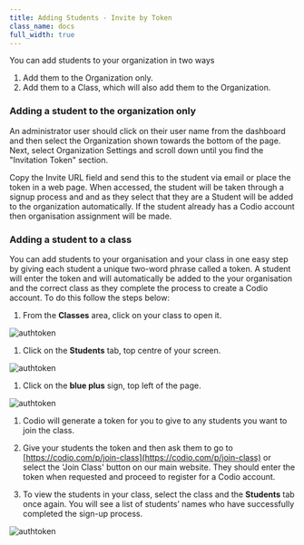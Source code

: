 ```yaml
---
title: Adding Students - Invite by Token
class_name: docs
full_width: true
---
```


You can add students to your organization in two ways

1. Add them to the Organization only.
1. Add them to a Class, which will also add them to the Organization.

### Adding a student to the organization only
An administrator user should click on their user name from the dashboard and then select the Organization shown towards the bottom of the page. Next, select Organization Settings and scroll down until you find the "Invitation Token" section. 

Copy the Invite URL field and send this to the student via email or place the token in a web page. When accessed, the student will be taken through a signup process and and as they select that they are a Student will be added to the organization automatically. If the student already has a Codio account then organisation assignment will be made.

### Adding a student to a class

You can add students to your organisation and your class in one easy step by giving each student a unique two-word phrase called a token.  A student will enter the token and will automatically be added to the your organisation and the correct class as they complete the process to create a Codio account.  To do this follow the steps below: 

1. From the **Classes** area, click on your class to open it. 
<img alt="authtoken" src="/img/docs/manage_classes/year_10_class.png" class="simple"/>

1. Click on the **Students** tab, top centre of your screen.
<img alt="authtoken" src="/img/docs/manage_classes/students_tab.png" class="simple"/>

1. Click on the **blue plus** sign, top left of the page.
<img alt="authtoken" src="/img/docs/manage_classes/blue_plus.png" class="simple"/>

1. Codio will generate a token for you to give to any students you want to join the class.

1. Give your students the token and then ask them to go to [https://codio.com/p/join-class](https://codio.com/p/join-class) or select the 'Join Class' button on our main website. They should enter the token when requested and proceed to register for a Codio account. 
1. To view the students in your class, select the class and the **Students** tab once again. You will see a list of students’ names who have successfully completed the sign-up process. 
<img alt="authtoken" src="/img/docs/manage_classes/adding_students_invite/student_list.png" class="simple"/>
